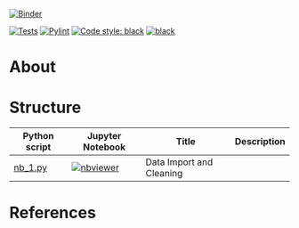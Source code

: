 [![Binder](https://mybinder.org/badge_logo.svg)](https://mybinder.org/v2/gh/{{cookiecutter.github_username}}/{{cookiecutter.long_name}}/main)  
<!-- [![Streamlit App](https://static.streamlit.io/badges/streamlit_badge_black_white.svg)](paste the link to the streamli app here)   -->
[![Tests](https://github.com/{{cookiecutter.github_username}}/{{cookiecutter.long_name}}/actions/workflows/tests.yml/badge.svg)](https://github.com/{{cookiecutter.github_username}}/{{cookiecutter.long_name}}/actions/workflows/tests.yml) [![Pylint](https://github.com/{{cookiecutter.github_username}}/{{cookiecutter.long_name}}/actions/workflows/pylint.yml/badge.svg)](https://github.com/{{cookiecutter.github_username}}/{{cookiecutter.long_name}}/actions/workflows/pylint.yml)  [![Code style: black](https://img.shields.io/badge/code%20style-black-000000.svg)](https://github.com/psf/black) [![black](https://github.com/{{cookiecutter.github_username}}/{{cookiecutter.long_name}}/actions/workflows/black.yml/badge.svg)](https://github.com/{{cookiecutter.github_username}}/{{cookiecutter.long_name}}/actions/workflows/black.yml)

# About


# Structure
| Python script | Jupyter Notebook | Title | Description |
| ------------- | ---------------- | ----- | ----------- |
| [nb_1.py](https://github.com/{{cookiecutter.github_username}}/{{cookiecutter.long_name}}/tree/main/notebooks/nb_1.py) | <a href="https://nbviewer.org/github/{{cookiecutter.github_username}}/{{cookiecutter.long_name}}/blob/main/notebooks/VIEW_nb_1.ipynb" target="_blank" rel="noopener noreferrer">![nbviewer](https://raw.githubusercontent.com/jupyter/design/master/logos/Badges/nbviewer_badge.svg)</a> | Data Import and Cleaning      |

# References

